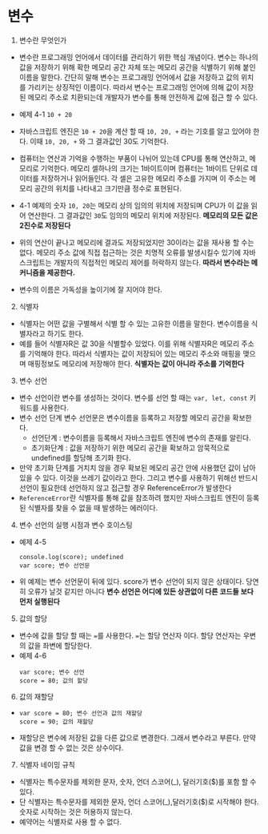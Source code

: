 # 변수

1. 변수란 무엇인가

- 변수란 프로그래밍 언어에서 데이터를 관리하기 위한 핵심 개념이다.
  변수는 하나의 값을 저장하기 위해 확한 메모리 공간 자체 또는 메모리 공간을 식별하기 위해 붙인 이름을 말한다.
  간단히 말해 변수는 프로그래밍 언어에서 값을 저장하고 값의 위치를 가리키는 상징적인 이름이다.
  따라서 변수는 프로그래밍 언어에 의해 값이 저장된 메모리 주소로 치환되는데 개발자가 변수를 통해 안전하게 값에 접근 할 수 있다.

- 예제 4-1
  `10 + 20`
- 자바스크립트 엔진은 `10 + 20`을 계산 할 때 `10, 20, +` 라는 기호를 알고 있어야 한다.
  이때 `10, 20, +` 와 그 결과값인 30도 기억한다.
- 컴퓨터는 연산과 기억을 수행하는 부품이 나뉘어 있는데 CPU를 통해 연산하고, 메모리로 기억한다.
  메모리 셀하나의 크기는 1바이트이며 컴퓨터는 1바이트 단위로 데이터를 저장하거나 읽어들인다.
  각 셀은 고유한 메모리 주소를 가지며 이 주소는 메모리 공간의 위치를 나타내고 크기만큼 정수로 표현된다.
- 4-1 예제의 숫자 `10, 20`는 메모리 상의 임의의 위치에 저장되며 CPU가 이 값을 읽어 연산한다.
  그 결과값인 `30`도 임의의 메모리 위치에 저장된다.
  **메모리의 모든 값은 2진수로 저장된다**
- 위의 연산이 끝나고 메모리에 결과도 저장되었지만 30이라는 값을 재사용 할 수는 없다.
  메모리 주소 값에 직접 접근하는 것은 치명적 오류를 발생시킬수 있기에 자바스크립트는 개발자의 직접적인 메모리 제어를 허락하지 않는다. **따라서 변수라는 메커니즘을 제공한다.**
- 변수의 이름은 가독성을 높이기에 잘 지어야 한다.

2. 식별자

- 식별자는 어떤 값을 구별해서 식별 할 수 있는 고유한 이름을 말한다. 변수이름을 식별자라고 하기도 한다.
- 예를 들어 식별자R은 값 30을 식별할수 있었다. 이를 위해 식별자R은 메모리 주소를 기억해야 한다. 따라서 식별자는 값이 저장되어 있는 메모리 주소와 매핑을 맺으며 매핑정보도 메모리에 저장해야 한다. **식별자는 값이 아니라 주소를 기억한다**

3. 변수 선언

- 변수 선언이란 변수를 생성하는 것이다. 변수를 선언 할 때는 `var, let, const` 키워드를 사용한다.
- 변수 선언 단계 변수 선언문은 변수이름을 등록하고 저장할 메모리 공간을 확보한다.
  - 선언단계 : 변수이름을 등록해서 자바스크립트 엔진에 변수의 존재를 알린다.
  - 초기화단계 : 값을 저장하기 위한 메모리 공간을 확보하고 암묵적으로 undefined를 할당해 초기화 한다.
- 만약 초기화 단계를 거치치 않을 경우 확보된 메모리 공간 안에 사용했던 값이 남아 있을 수 있다. 이것을 쓰레기 값이라고 한다. 그리고 변수를 사용하기 위해선 반드시 선언이 필요한데 선언하지 않고 접근할 경우 ReferenceError가 발생한다
- `ReferenceError`란 식별자를 통해 값을 참조하려 했지만 자바스크립트 엔진이 등록된 식별자를 찾을 수 없을 때 발생하는 에러이다.

4. 변수 선언의 실행 시점과 변수 호이스팅

- 예제 4-5
  ```
  console.log(score); undefined
  var score; 변수 선언문
  ```
- 위 예제는 변수 선언문이 뒤에 있다. score가 변수 선언이 되지 않은 상태이다. 당연히 오류가 날것 같지만 아니다
  **변수 선언은 어디에 있든 상관없이 다른 코드들 보다 먼저 실행된다**

5. 값의 할당

- 변수에 값을 할당 할 때는 `=`를 사용한다. `=`는 할당 연산자 이다. 할당 연산자는 우변의 값을 좌변에 할당한다.
- 예제 4-6
  ```
  var score; 변수 선언
  score = 80; 값의 할당
  ```

6. 값의 재할당

- ```
  var score = 80; 변수 선언과 값의 재할당
  score = 90; 값의 재할당
  ```
- 재할당은 변수에 저장된 값을 다른 값으로 변경한다. 그래서 변수라고 부른다. 만약 값을 변경 할 수 없는 것은 상수이다.

7. 식별자 네이밍 규칙

- 식별자는 특수문자를 제외한 문자, 숫자, 언더 스코어(\_), 달러기호($)를 포함 할 수 있다.
- 단 식별자는 특수문자를 제외한 문자, 언더 스코어(\_),달러기호($)로 시작해야 한다. 숫자로 시작하는 것은 허용하지 않는다.
- 예약어는 식별자로 사용 할 수 없다.
